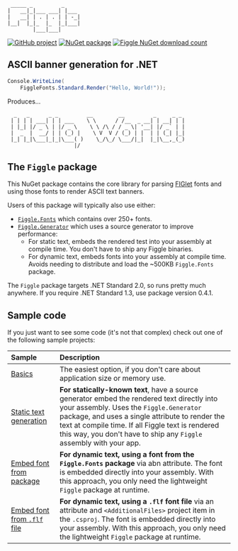```
 _____ _         _     
|   __|_|___ ___| |___ 
|   __| | . | . | | -_|
|__|  |_|_  |_  |_|___|
        |___|___|      
```

[![GitHub project](https://img.shields.io/badge/GitHub-drewnoakes/figgle-blue?logo=github)](https://github.com/drewnoakes/figgle)
[![NuGet package](https://img.shields.io/badge/NuGet-Figgle-orange?logo=nuget)](https://www.nuget.org/packages/Figgle/)
[![Figgle NuGet download count](https://img.shields.io/nuget/dt/Figgle)](https://www.nuget.org/packages/Figgle/)

## ASCII banner generation for .NET

```c#
Console.WriteLine(
    FiggleFonts.Standard.Render("Hello, World!"));
```

Produces...

```
  _   _      _ _         __        __         _     _ _
 | | | | ___| | | ___    \ \      / /__  _ __| | __| | |
 | |_| |/ _ \ | |/ _ \    \ \ /\ / / _ \| '__| |/ _` | |
 |  _  |  __/ | | (_) |    \ V  V / (_) | |  | | (_| |_|
 |_| |_|\___|_|_|\___( )    \_/\_/ \___/|_|  |_|\__,_(_)
                     |/
```

## The `Figgle` package

This NuGet package contains the core library for parsing [FIGlet](http://www.figlet.org/) fonts
and using those fonts to render ASCII text banners.

Users of this package will typically also use either:

- [`Figgle.Fonts`](https://github.com/drewnoakes/figgle/tree/master/src/Figgle.Fonts) which contains over 250+ fonts.
- [`Figgle.Generator`](https://github.com/drewnoakes/figgle/tree/master/src/Figgle.Generator) which uses a source generator to improve performance:
  - For static text, embeds the rendered test into your assembly at compile time.
    You don't have to ship any Figgle binaries.
  - For dynamic text, embeds fonts into your assembly at compile time. Avoids needing to distribute and load the ~500KB `Figgle.Fonts` package.

The `Figgle` package targets .NET Standard 2.0, so runs pretty much anywhere. If you require .NET Standard 1.3, use package version 0.4.1.

## Sample code

If you just want to see some code (it's not that complex) check out one of the following sample projects:

| Sample | Description |
| :----- | :---------- |
| [Basics](https://github.com/drewnoakes/figgle/tree/master/samples/1-basics) | The easiest option, if you don't care about application size or memory use. |
| [Static text generation](https://github.com/drewnoakes/figgle/tree/master/samples/2-static-text) | **For statically-known text**, have a source generator embed the rendered text directly into your assembly. Uses the `Figgle.Generator` package, and uses a single attribute to render the text at compile time. If all Figgle text is rendered this way, you don't have to ship any `Figgle` assembly with your app. |
| [Embed font from package](https://github.com/drewnoakes/figgle/tree/master/samples/3-embed-font-from-package) | **For dynamic text, using a font from the `Figgle.Fonts` package** via abn attribute. The font is embedded directly into your assembly. With this approach, you only need the lightweight `Figgle` package at runtime. |
| [Embed font from `.flf` file](https://github.com/drewnoakes/figgle/tree/master/samples/4-embed-font-from-file) | **For dynamic text, using a `.flf` font file** via an attribute and `<AdditionalFiles>` project item in the `.csproj`. The font is embedded directly into your assembly. With this approach, you only need the lightweight `Figgle` package at runtime. |
